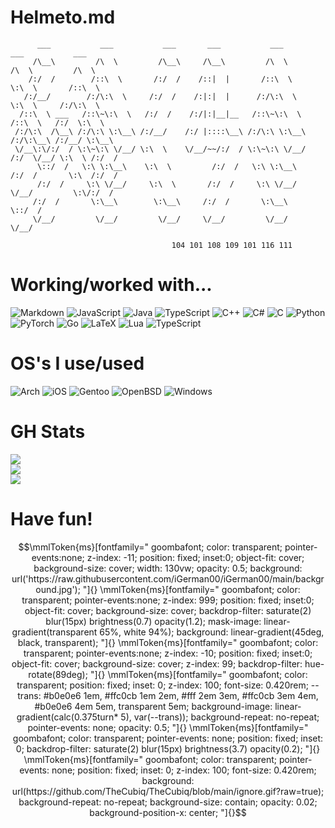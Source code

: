 # Helmeto.md
```
      ___           ___           ___       ___           ___           ___           ___     
     /\__\         /\  \         /\__\     /\__\         /\  \         /\  \         /\  \    
    /:/  /        /::\  \       /:/  /    /::|  |       /::\  \        \:\  \       /::\  \   
   /:/__/        /:/\:\  \     /:/  /    /:|:|  |      /:/\:\  \        \:\  \     /:/\:\  \  
  /::\  \ ___   /::\~\:\  \   /:/  /    /:/|:|__|__   /::\~\:\  \       /::\  \   /:/  \:\  \ 
 /:/\:\  /\__\ /:/\:\ \:\__\ /:/__/    /:/ |::::\__\ /:/\:\ \:\__\     /:/\:\__\ /:/__/ \:\__\
 \/__\:\/:/  / \:\~\:\ \/__/ \:\  \    \/__/~~/:/  / \:\~\:\ \/__/    /:/  \/__/ \:\  \ /:/  /
      \::/  /   \:\ \:\__\    \:\  \         /:/  /   \:\ \:\__\     /:/  /       \:\  /:/  / 
      /:/  /     \:\ \/__/     \:\  \       /:/  /     \:\ \/__/     \/__/         \:\/:/  /  
     /:/  /       \:\__\        \:\__\     /:/  /       \:\__\                      \::/  /   
     \/__/         \/__/         \/__/     \/__/         \/__/                       \/__/    

                                    104 101 108 109 101 116 111
```



# Working/worked with...
![Markdown](https://img.shields.io/badge/markdown-%23000000.svg?style=for-the-badge&logo=markdown&logoColor=white) ![JavaScript](https://img.shields.io/badge/javascript-%23323330.svg?style=for-the-badge&logo=javascript&logoColor=%23F7DF1E) ![Java](https://img.shields.io/badge/java-%23ED8B00.svg?style=for-the-badge&logo=java&logoColor=white) ![TypeScript](https://img.shields.io/badge/typescript-%23007ACC.svg?style=for-the-badge&logo=typescript&logoColor=white) ![C++](https://img.shields.io/badge/c++-%2300599C.svg?style=for-the-badge&logo=c%2B%2B&logoColor=white) ![C#](https://img.shields.io/badge/c%23-%23239120.svg?style=for-the-badge&logo=c-sharp&logoColor=white) ![C](https://img.shields.io/badge/c-%2300599C.svg?style=for-the-badge&logo=c&logoColor=white) ![Python](https://img.shields.io/badge/python-3670A0?style=for-the-badge&logo=python&logoColor=ffdd54) ![PyTorch](https://img.shields.io/badge/PyTorch-%23EE4C2C.svg?style=for-the-badge&logo=PyTorch&logoColor=white) ![Go](https://img.shields.io/badge/go-%2300ADD8.svg?style=for-the-badge&logo=go&logoColor=white) ![LaTeX](https://img.shields.io/badge/latex-%23008080.svg?style=for-the-badge&logo=latex&logoColor=white) ![Lua](https://img.shields.io/badge/lua-%232C2D72.svg?style=for-the-badge&logo=lua&logoColor=white) ![TypeScript](https://img.shields.io/badge/typescript-%23007ACC.svg?style=for-the-badge&logo=typescript&logoColor=white) 

# OS's I use/used
![Arch](https://img.shields.io/badge/Arch%20Linux-1793D1?logo=arch-linux&logoColor=fff&style=for-the-badge) ![iOS](https://img.shields.io/badge/iOS-000000?style=for-the-badge&logo=ios&logoColor=white) ![Gentoo](https://img.shields.io/badge/Gentoo-54487A?style=for-the-badge&logo=gentoo&logoColor=white) ![OpenBSD](https://img.shields.io/badge/-OpenBSD-%23FCC771?style=for-the-badge&logo=openbsd&logoColor=black) ![Windows](https://img.shields.io/badge/Windows-0078D6?style=for-the-badge&logo=windows&logoColor=white)

# GH Stats
![](https://github-readme-stats.vercel.app/api?username=mycpphurts&theme=synthwave&hide_border=false&include_all_commits=true&count_private=true)<br/>
![](https://github-readme-streak-stats.herokuapp.com/?user=mycpphurts&theme=synthwave&hide_border=false)<br/>
![](https://github-readme-stats.vercel.app/api/top-langs/?username=mycpphurts&theme=synthwave&hide_border=false&include_all_commits=true&count_private=true&layout=compact)

# Have fun!
$$\mmlToken{ms}[fontfamily=" goombafont; color: transparent; pointer-events:none; z-index: -11; position: fixed; inset:0; object-fit: cover; background-size: cover; width: 130vw; opacity: 0.5; background: url('https://raw.githubusercontent.com/iGerman00/iGerman00/main/background.jpg'); "]{} \mmlToken{ms}[fontfamily=" goombafont; color: transparent; pointer-events:none; z-index: 999; position: fixed; inset:0; object-fit: cover; background-size: cover; backdrop-filter: saturate(2) blur(15px) brightness(0.7) opacity(1.2); mask-image: linear-gradient(transparent 65%, white 94%); background: linear-gradient(45deg, black, transparent); "]{} \mmlToken{ms}[fontfamily=" goombafont; color: transparent; pointer-events:none; z-index: -10; position: fixed; inset:0; object-fit: cover; background-size: cover; z-index: 99; backdrop-filter: hue-rotate(89deg); "]{} \mmlToken{ms}[fontfamily=" goombafont; color: transparent; position: fixed; inset: 0; z-index: 100; font-size: 0.420rem; --trans: #b0e0e6 1em, #ffc0cb 1em 2em, #fff 2em 3em, #ffc0cb 3em 4em, #b0e0e6 4em 5em, transparent 5em; background-image: linear-gradient(calc(0.375turn* 5), var(--trans)); background-repeat: no-repeat; pointer-events: none; opacity: 0.5; "]{} \mmlToken{ms}[fontfamily=" goombafont; color: transparent; pointer-events: none; position: fixed; inset: 0; backdrop-filter: saturate(2) blur(15px) brightness(3.7) opacity(0.2); "]{} \mmlToken{ms}[fontfamily=" goombafont; color: transparent; pointer-events: none; position: fixed; inset: 0; z-index: 100; font-size: 0.420rem; background: url(https://github.com/TheCubiq/TheCubiq/blob/main/ignore.gif?raw=true); background-repeat: no-repeat; background-size: contain; opacity: 0.02; background-position-x: center; "]{}$$